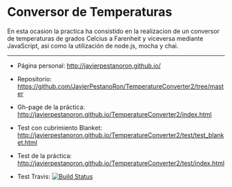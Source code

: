 **Conversor de Temperaturas**
=======================

En esta ocasion la practica ha consistido en la realizacion de un conversor de temperaturas de grados Celcius a Farenheit y viceversa mediante JavaScript, asi como la utilización de node.js, mocha y chai.

----------
 
 - Página personal: http://javierpestanoron.github.io/
 - Repositorio: https://github.com/JavierPestanoRon/TemperatureConverter2/tree/master
 - Gh-page de la práctica: http://javierpestanoron.github.io/TemperatureConverter2/index.html
 - Test con cubrimiento Blanket: http://javierpestanoron.github.io/TemperatureConverter2/test/test_blanket.html
 - Test de la práctica: http://javierpestanoron.github.io/TemperatureConverter2/test/index.html
 
 
 - Test Travis: [![Build Status](https://travis-ci.org/JavierPestanoRon/TemperatureConverter3.svg)](https://travis-ci.org/JavierPestanoRon/TemperatureConverter3)

